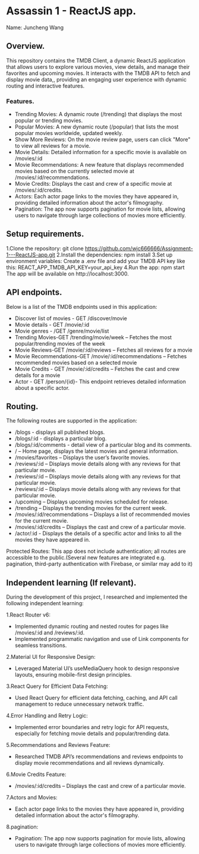# Assassin 1 - ReactJS app.

Name: Juncheng Wang

## Overview.

This repository contains the TMDB Client, a dynamic ReactJS application that allows users to explore various movies, view details, and manage their favorites and upcoming movies. It interacts with the TMDB API to fetch and display movie data,, providing an engaging user experience with dynamic routing and interactive features.


### Features.
 

+ Trending Movies: A dynamic route (/trending) that displays the most popular or trending movies.
+ Popular Movies: A new dynamic route (/popular) that lists the most popular movies worldwide, updated weekly.
+ Show More Reviews: On the movie review page, users can click "More" to view all reviews for a movie.
+ Movie Details: Detailed information for a specific movie is available on /movies/:id
+ Movie Recommendations: A new feature that displays recommended movies based on the currently selected movie at /movies/:id/recommendations.
+ Movie Credits: Displays the cast and crew of a specific movie at /movies/:id/credits.
+ Actors: Each actor page links to the movies they have appeared in, providing detailed information about the actor's filmography.
+ Pagination: The app now supports pagination for movie lists, allowing users to navigate through large collections of movies more efficiently.

## Setup requirements.

1.Clone the repository:
git clone https://github.com/wjc666666/Assignment-1---ReactJS-app.git
2.Install the dependencies:
npm install
3.Set up environment variables:
Create a .env file and add your TMDB API key like this:
REACT_APP_TMDB_API_KEY=your_api_key
4.Run the app:
npm start
The app will be available on http://localhost:3000.
## API endpoints.

Below is a list of the TMDB endpoints used in this application:

+ Discover list of movies - GET /discover/movie
+ Movie details - GET /movie/:id
+ Movie genres - /GET /genre/movie/list
+ Trending Movies-GET /trending/movie/week – Fetches the most popular/trending movies of the week
+ Movie Reviews-GET /movie/:id/reviews – Fetches all reviews for a movie
+ Movie Recommendations-GET /movie/:id/recommendations – Fetches recommended movies based on a selected movie
+ Movie Credits - GET /movie/:id/credits – Fetches the cast and crew details for a movie
+ Actor - GET /person/{id}- This endpoint retrieves detailed information about a specific actor.

## Routing.
The following routes are supported in the application:
+ /blogs - displays all published blogs.
+ /blogs/:id - displays a particular blog.
+ /blogs/:id/comments - detail view of a particular blog and its comments.
+ / – Home page, displays the latest movies and general information.
+ /movies/favorites – Displays the user’s favorite movies.
+ /reviews/:id – Displays movie details along with any reviews for that particular movie.
+ /reviews/:id – Displays movie details along with any reviews for that particular movie.
+ /reviews/:id – Displays movie details along with any reviews for that particular movie.
+ /upcoming – Displays upcoming movies scheduled for release.
+ /trending – Displays the trending movies for the current week.
+ /movies/:id/recommendations – Displays a list of recommended movies for the current movie.
+ /movies/:id/credits – Displays the cast and crew of a particular movie.
+ /actor/:id - Displays the details of a specific actor and links to all the movies they have appeared in.

Protected Routes:
This app does not include authentication; all routes are accessible to the public.(Several new features are integrated e.g. pagination, third-party authentication with Firebase, or similar may add to it)

## Independent learning (If relevant).

During the development of this project, I researched and implemented the following independent learning:

1.React Router v6:

+ Implemented dynamic routing and nested routes for pages like /movies/:id and /reviews/:id.
+ Implemented programmatic navigation and use of Link components for seamless transitions.


2.Material UI for Responsive Design:

+ Leveraged Material UI’s useMediaQuery hook to design responsive layouts, ensuring mobile-first design principles.

3.React Query for Efficient Data Fetching:

+ Used React Query for efficient data fetching, caching, and API call management to reduce unnecessary network traffic.


4.Error Handling and Retry Logic:

+ Implemented error boundaries and retry logic for API requests, especially for fetching movie details and popular/trending data.

5.Recommendations and Reviews Feature:

+ Researched TMDB API’s recommendations and reviews endpoints to display movie recommendations and all reviews dynamically.

6.Movie Credits Feature:

+ /movies/:id/credits – Displays the cast and crew of a particular movie.

7.Actors and Movies:

+ Each actor page links to the movies they have appeared in, providing detailed information about the actor's filmography.

8.pagination:

+ Pagination: The app now supports pagination for movie lists, allowing users to navigate through large collections of movies more efficiently.